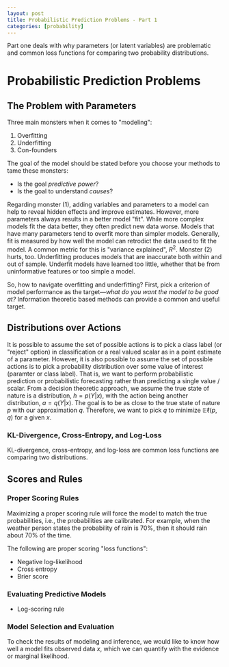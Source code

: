 ```yaml
---
layout: post
title: Probabilistic Prediction Problems - Part 1
categories: [probability]
---
```


Part one deals with why parameters (or latent variables) are problematic and common loss functions for comparing two probability distributions. 

# Probabilistic Prediction Problems

## The Problem with Parameters

Three main monsters when it comes to "modeling":
1. Overfitting
2. Underfitting
3. Con-founders

The goal of the model should be stated before you choose your methods to tame these monsters:
- Is the goal _predictive power_?
- Is the goal to understand _causes_?

Regarding monster (1), adding variables and parameters to a model can help to reveal hidden effects and improve estimates. However, more parameters always results in a better model "fit". While more complex models fit the data better, they often predict new data worse. Models that have many parameters tend to overfit more than simpler models. Generally, fit is measured by how well the model can retrodict the data used to fit the model. A common metric for this is "variance explained", $R^2$. Monster (2) hurts, too. Underfitting produces models that are inaccurate both within and out of sample. Underfit models have learned too little, whether that be from uninformative features or too simple a model.

So, how to navigate overfitting and underfitting? First, pick a criterion of model performance as the target—_what do you want the model to be good at?_ Information theoretic based methods can provide a common and useful target.  

## Distributions over Actions

It is possible to assume the set of possible actions is to pick a class label (or "reject" option) in classification or a real valued scalar as in a point estimate of a parameter. However, it is also possible to assume the set of possible actions is to pick a probability distribution over some value of interest (paramter or class label). That is, we want to perform probabilistic  prediction or probabilistic forecasting rather than predicting a single value / scalar. From a decision theoretic approach, we assume the true state of nature is a distribution, $h = p(Y | x)$, with the action being another distribution, $a = q(Y|x)$. The goal is to be as close to the true state of nature $p$ with our approximation $q$. Therefore, we want to pick $q$ to minimize $\mathbb{E}\ell(p, q)$ for a given $x$. 



### KL-Divergence, Cross-Entropy, and Log-Loss

KL-divergence, cross-entropy, and log-loss are common loss functions are comparing two distributions.


## Scores and Rules



### Proper Scoring Rules

Maximizing a proper scoring rule will force the model to match the true probabilities, i.e., the probabilities are calibrated. For example, when the weather person states the probability of rain is $70\%$, then it should rain about $70\%$ of the time. 

The following are proper scoring "loss functions":

- Negative log-likelihood
- Cross entropy
- Brier score

### Evaluating Predictive Models

- Log-scoring rule

### Model Selection and Evaluation

To check the results of modeling and inference, we would like to know how well a model fits observed data $x$, which we can quantify with the evidence or marginal likelihood.